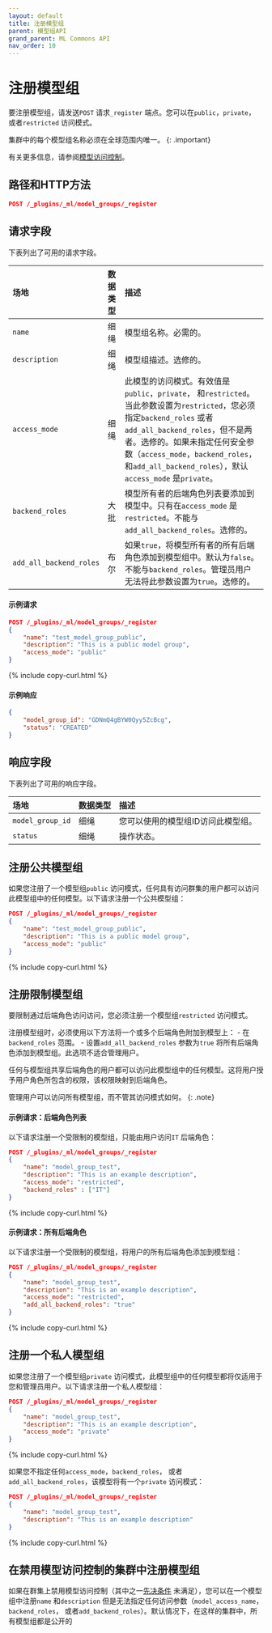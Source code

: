 ```yaml
---
layout: default
title: 注册模型组
parent: 模型组API
grand_parent: ML Commons API
nav_order: 10
---
```


# 注册模型组

要注册模型组，请发送`POST` 请求`_register` 端点。您可以在`public`，`private`， 或者`restricted` 访问模式。

集群中的每个模型组名称必须在全球范围内唯一。
{: .important}

有关更多信息，请参阅[模型访问控制]({{site.url}}{{site.baseurl}}/ml-commons-plugin/model-access-control/)。

## 路径和HTTP方法

```json
POST /_plugins/_ml/model_groups/_register
```

## 请求字段

下表列出了可用的请求字段。

场地|数据类型| 描述
:--- | :--- | :---
`name` | 细绳| 模型组名称。必需的。
`description` | 细绳| 模型组描述。选修的。
`access_mode` | 细绳| 此模型的访问模式。有效值是`public`，`private`， 和`restricted`。当此参数设置为`restricted`，您必须指定`backend_roles` 或者`add_all_backend_roles`，但不是两者。选修的。如果未指定任何安全参数（`access_mode`，`backend_roles`， 和`add_all_backend_roles`），默认`access_mode` 是`private`。
`backend_roles` | 大批| 模型所有者的后端角色列表要添加到模型中。只有在`access_mode` 是`restricted`。不能与`add_all_backend_roles`。选修的。
`add_all_backend_roles` | 布尔| 如果`true`，将模型所有者的所有后端角色添加到模型组中。默认为`false`。不能与`backend_roles`。管理员用户无法将此参数设置为`true`。选修的。

#### 示例请求

```json
POST /_plugins/_ml/model_groups/_register
{
    "name": "test_model_group_public",
    "description": "This is a public model group",
    "access_mode": "public"
}
```
{% include copy-curl.html %}

#### 示例响应

```json
{
    "model_group_id": "GDNmQ4gBYW0Qyy5ZcBcg",
    "status": "CREATED"
}
```

## 响应字段

下表列出了可用的响应字段。

场地|数据类型| 描述
:--- | :--- | :---
`model_group_id` | 细绳| 您可以使用的模型组ID访问此模型组。
`status` | 细绳| 操作状态。

## 注册公共模型组

如果您注册了一个模型组`public` 访问模式，任何具有访问群集的用户都可以访问此模型组中的任何模型。以下请求注册一个公共模型组：

```json
POST /_plugins/_ml/model_groups/_register
{
    "name": "test_model_group_public",
    "description": "This is a public model group",
    "access_mode": "public"
}
```
{% include copy-curl.html %}

## 注册限制模型组

要限制通过后端角色访问访问，您必须注册一个模型组`restricted` 访问模式。

注册模型组时，必须使用以下方法将一个或多个后端角色附加到模型上：
    - 在`backend_roles` 范围。
    - 设置`add_all_backend_roles` 参数为`true` 将所有后端角色添加到模型组。此选项不适合管理用户。

任何与模型组共享后端角色的用户都可以访问此模型组中的任何模型。这将用户授予用户角色所包含的权限，该权限映射到后端角色。

管理用户可以访问所有模型组，而不管其访问模式如何。
{: .note}

#### 示例请求：后端角色列表

以下请求注册一个受限制的模型组，只能由用户访问`IT` 后端角色：

```json
POST /_plugins/_ml/model_groups/_register
{
    "name": "model_group_test",
    "description": "This is an example description",
    "access_mode": "restricted",
    "backend_roles" : ["IT"]
}
```
{% include copy-curl.html %}

#### 示例请求：所有后端角色

以下请求注册一个受限制的模型组，将用户的所有后端角色添加到模型组：

```json
POST /_plugins/_ml/model_groups/_register
{
    "name": "model_group_test",
    "description": "This is an example description",
    "access_mode": "restricted",
    "add_all_backend_roles": "true"
}
```
{% include copy-curl.html %}

## 注册一个私人模型组

如果您注册了一个模型组`private` 访问模式，此模型组中的任何模型都将仅适用于您和管理员用户。以下请求注册一个私人模型组：

```json
POST /_plugins/_ml/model_groups/_register
{
    "name": "model_group_test",
    "description": "This is an example description",
    "access_mode": "private"
}
```
{% include copy-curl.html %}

如果您不指定任何`access_mode`，`backend_roles`， 或者`add_all_backend_roles`，该模型将有一个`private` 访问模式：

```json
POST /_plugins/_ml/model_groups/_register
{
    "name": "model_group_test",
    "description": "This is an example description"
}
```
{% include copy-curl.html %}

## 在禁用模型访问控制的集群中注册模型组

如果在群集上禁用模型访问控制（其中之一[先决条件](ml-commons-plugin/model-access-control/#model-access-control-prerequisites) 未满足），您可以在一个模型组中注册`name` 和`description` 但是无法指定任何访问参数（`model_access_name`，`backend_roles`， 或者`add_backend_roles`）。默认情况下，在这样的集群中，所有模型组都是公开的

